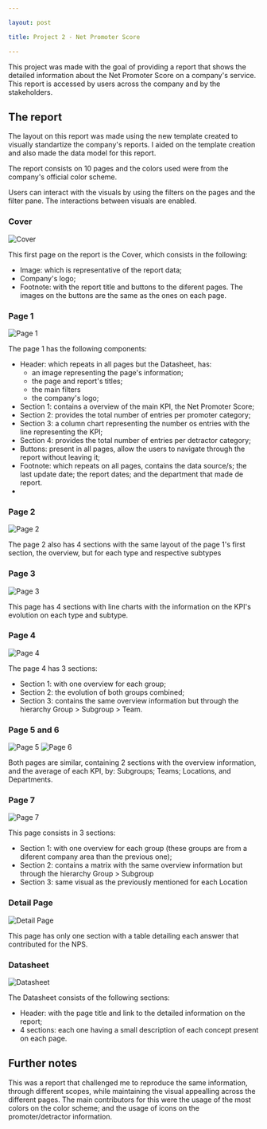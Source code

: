 ```yaml
---

layout: post

title: Project 2 - Net Promoter Score

---
```


This project was made with the goal of providing a report that shows the detailed information about the Net Promoter Score on a company's service. This report is accessed by users across the company and by the stakeholders.

## The report

The layout on this report was made using the new template created to visually standartize the company's reports. I aided on the template creation and also made the data model for this report.

The report consists on 10 pages and the colors used were from the company's official color scheme.

Users can interact with the visuals by using the filters on the pages and the filter pane. The interactions between visuals are enabled.


### Cover

![Cover](/public/images/p2_0.png)

This first page on the report is the Cover, which consists in the following:

- Image: which is representative of the report data;
- Company's logo;
- Footnote: with the report title and buttons to the diferent pages. The images on the buttons are the same as the ones on each page.

### Page 1

![Page 1](/public/images/p2_1.png)

The page 1 has the following components:

- Header: which repeats in all pages but the Datasheet, has:
  - an image representing the page's information;
  - the page and report's titles;
  - the main filters
  - the company's logo;
- Section 1: contains a overview of the main KPI, the Net Promoter Score;
- Section 2: provides the total number of entries per promoter category;
- Section 3: a column chart representing the number os entries with the line representing the KPI;
- Section 4: provides the total number of entries per detractor category;
- Buttons: present in all pages, allow the users to navigate through the report without leaving it;
- Footnote: which repeats on all pages, contains the data source/s; the last update date; the report dates; and the department that made de report. 
- 
### Page 2

![Page 2](/public/images/p2_2.png)

The page 2 also has 4 sections with the same layout of the page 1's first section, the overview, but for each type and respective subtypes

### Page 3

![Page 3](/public/images/p2_3.png)

This page has 4 sections with line charts with the information on the KPI's evolution on each type and subtype.

### Page 4

![Page 4](/public/images/p2_4.png)

The page 4 has 3 sections:

- Section 1: with one overview for each group;
- Section 2: the evolution of both groups combined;
- Section 3: contains the same overview information but through the hierarchy Group > Subgroup > Team.

### Page 5 and 6

![Page 5](/public/images/p2_5.png)
![Page 6](/public/images/p2_6.png)

Both pages are similar, containing 2 sections with the overview information, and the average of each KPI, by: Subgroups; Teams; Locations, and Departments.

### Page 7

![Page 7](/public/images/p2_7.png)

This page consists in 3 sections:

- Section 1: with one overview for each group (these groups are from a diferent company area than the previous one);
- Section 2: contains a matrix with the same overview information but through the hierarchy Group > Subgroup 
- Section 3: same visual as the previously mentioned for each Location

### Detail Page

![Detail Page](/public/images/p2_8.png)

This page has only one section with a table detailing each answer that contributed for the NPS.

### Datasheet

![Datasheet](/public/images/p2_9.png)

The Datasheet consists of the following sections:

- Header: with the page title and link to the detailed information on the report;
- 4 sections: each one having a small description of each concept present on each page. 


## Further notes

This was a report that challenged me to reproduce the same information, through different scopes, while maintaining the visual appealling across the different pages. The main contributors for this were the usage of the most colors on the color scheme; and the usage of icons on the promoter/detractor information.
